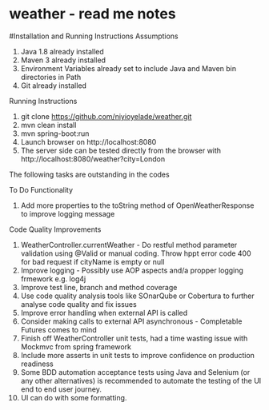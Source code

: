 # weather - read me notes

#Installation and Running Instructions
Assumptions
1. Java 1.8 already installed
2. Maven 3 already installed
3. Environment Variables already set to include Java and Maven bin directories in Path
4. Git already installed

Running Instructions
1. git clone https://github.com/niyioyelade/weather.git
2. mvn clean install
3. mvn spring-boot:run
3. Launch browser on http://localhost:8080
4. The server side can be tested directly from the browser with http://localhost:8080/weather?city=London

The following tasks are outstanding in the codes

To Do
Functionality
1. Add more properties to the toString method of OpenWeatherResponse to improve logging message


Code Quality Improvements
1. WeatherController.currentWeather - Do restful method parameter validation using @Valid or manual coding. 
Throw hppt error code 400 for bad request if cityName is empty or null
2. Improve logging - Possibly use AOP aspects and/a propper logging frmework e.g. log4j
3. Improve test line, branch  and method coverage
4. Use code quality analysis tools like SOnarQube or Cobertura to further analyse code quality and fix issues
5. Improve error handling when external API is called
6. Consider making calls to external API asynchronous - Completable Futures comes to mind
7. Finish off WeatherController unit tests, had a time wasting issue with Mockmvc from spring framework
8. Include more asserts in unit tests to improve confidence on production readiness
9. Some BDD automation acceptance tests using Java and Selenium (or any other alternatives) is recommended to automate the testing of the UI end to end user journey.
10. UI can do with some formatting.
